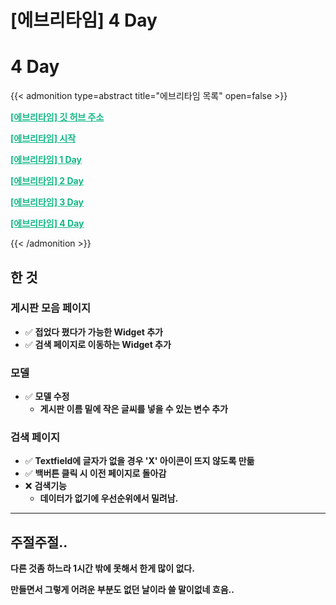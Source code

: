 # [에브리타임] 4 Day


# 4 Day

{{< admonition type=abstract title="에브리타임 목록" open=false >}}

<a aria-current="page" class="active" href="https://github.com/jyukki97/Flutter-Every-Time-Clone" style="color: rgb(18, 184, 134); font-weight: bold;">[에브리타임] 깃 허브 주소</a>

<a aria-current="page" class="active" href="https://jyukki97.github.io/start/" style="color: rgb(18, 184, 134); font-weight: bold;">[에브리타임] 시작</a>

<a aria-current="page" class="active" href="https://jyukki97.github.io/1day/" style="color: rgb(18, 184, 134); font-weight: bold;">[에브리타임] 1 Day</a>

<a aria-current="page" class="active" href="https://jyukki97.github.io/2day/" style="color: rgb(18, 184, 134); font-weight: bold;">[에브리타임] 2 Day</a>

<a aria-current="page" class="active" href="https://jyukki97.github.io/3day/" style="color: rgb(18, 184, 134); font-weight: bold;">[에브리타임] 3 Day</a>

<a aria-current="page" class="active" href="https://jyukki97.github.io/4day/" style="color: rgb(18, 184, 134); font-weight: bold;">[에브리타임] 4 Day</a>

{{< /admonition >}}

## 한 것

### 게시판 모음 페이지

- ✅ **접었다 폈다가 가능한 Widget 추가**
- ✅ **검색 페이지로 이동하는 Widget 추가**

### 모델

- ✅ **모델 수정**
  - **게시판 이름 밑에 작은 글씨를 넣을 수 있는 변수 추가**

### 검색 페이지

- ✅ **Textfield에 글자가 없을 경우 'X' 아이콘이 뜨지 않도록 만듦**
- ✅ **백버튼  클릭 시 이전 페이지로 돌아감**
- ❌ **검색기능**
  - **데이터가 없기에 우선순위에서 밀려남.**

___

## 주절주절..

**다른 것좀 하느라 1시간 밖에 못해서 한게 많이 없다.**

**만들면서 그렇게 어려운 부분도 없던 날이라 쓸 말이없네 흐음..**


